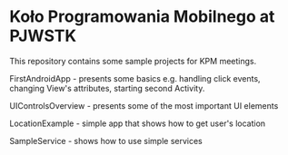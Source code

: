 Koło Programowania Mobilnego at PJWSTK
====
This repository contains some sample projects for KPM meetings.

FirstAndroidApp - presents some basics e.g. handling click events, changing View's attributes, starting second Activity.

UIControlsOverview - presents some of the most important UI elements

LocationExample - simple app that shows how to get user's location

SampleService - shows how to use simple services
